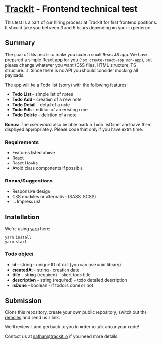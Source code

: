 # [TrackIt](https://trackit.io/) - Frontend technical test

This test is a part of our hiring process at TrackIt for first frontend positions. It should take you between 3 and 6 hours depending on your experience.


## Summary
The goal of this test is to make you code a small ReactJS app. We have prepared a simple React app for you (`npx create-react-app mon-app`), but please change whatever you want (CSS files, HTML structure, TS structure...). Since there is no API you should consider mocking all payloads.

The app will be a Todo list (sorry) with the following features:
- **Todo List** - simple list of notes
- **Todo Add** - creation of a new note
- **Todo Detail** - detail of a note
- **Todo Edit** - edition of an existing note
- **Todo Delete** - deletion of a note

**Bonus:** The user would also be able mark a Todo 'isDone' and have them displayed appropriately. Please code that only if you have extra time.

### Requirements
- Features listed above
- React
- React Hooks
- Avoid class components if possible

### Bonus/Suggestions
- Responsive design
- CSS modules or alternative (SASS, SCSS)
- ... Impress us!


## Installation
We're using [yarn](https://yarnpkg.com) here:
```
yarn install
yarn start
```

### Todo object
- **id** - string - unique ID of call (you can use uuid library)
- **createdAt** - string - creation date
- **title** - string (required) - short todo title
- **description** - string (required) - todo detailed description
- **isDone** - boolean - if todo is done or not


## Submission
Clone this repository, create your own public repository, switch out the [remotes](https://git-scm.com/book/en/v2/Git-Basics-Working-with-Remotes) and send us a link.

We'll review it and get back to you in order to talk about your code!

Contact us at nathan@trackit.io if you need more details.
